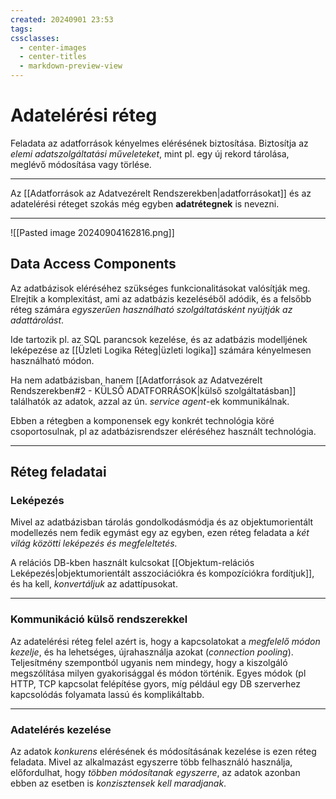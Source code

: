 ```yaml
---
created: 20240901 23:53
tags: 
cssclasses:
  - center-images
  - center-titles
  - markdown-preview-view
---
```


# Adatelérési réteg

Feladata az adatforrások kényelmes elérésének biztosítása. Biztosítja az *elemi adatszolgáltatási műveleteket*, mint pl. egy új rekord tárolása, meglévő módosítása vagy törlése.

---
Az [[Adatforrások az Adatvezérelt Rendszerekben|adatforrásokat]] és az adatelérési réteget szokás még egyben **adatrétegnek** is nevezni.
___

![[Pasted image 20240904162816.png]]

## Data Access Components

Az adatbázisok eléréséhez szükséges funkcionalitásokat valósítják meg. Elrejtik a komplexitást, ami az adatbázis kezeléséből adódik, és a felsőbb réteg számára *egyszerűen használható szolgáltatásként nyújtják az adattárolást*.

Ide tartozik pl. az SQL parancsok kezelése, és az adatbázis modelljének leképezése az [[Üzleti Logika Réteg|üzleti logika]] számára kényelmesen használható módon.

Ha nem adatbázisban, hanem [[Adatforrások az Adatvezérelt Rendszerekben#2 - KÜLSŐ ADATFORRÁSOK|külső szolgáltatásban]] találhatók az adatok, azzal az ún. *service agent*-ek kommunikálnak. 

Ebben a rétegben a komponensek egy konkrét technológia köré csoportosulnak, pl az adatbázisrendszer eléréséhez használt technológia.

---

## Réteg feladatai

### Leképezés

Mivel az adatbázisban tárolás gondolkodásmódja és az objektumorientált modellezés nem fedik egymást egy az egyben, ezen réteg feladata a *két világ közötti leképezés és megfeleltetés.*

A relációs DB-kben használt kulcsokat [[Objektum-relációs Leképezés|objektumorientált asszociációkra és kompozíciókra fordítjuk]], és ha kell, *konvertáljuk* az adattípusokat.

---

### Kommunikáció külső rendszerekkel

Az adatelérési réteg felel azért is, hogy a kapcsolatokat a *megfelelő módon kezelje*, és ha lehetséges, újrahasználja azokat (*connection pooling*). Teljesítmény szempontból ugyanis nem mindegy, hogy a kiszolgáló megszólítása milyen gyakorisággal és módon történik. Egyes módok (pl HTTP, TCP kapcsolat felépítése gyors, míg például egy DB szerverhez kapcsolódás folyamata lassú és komplikáltabb.

---

### Adatelérés kezelése

Az adatok *konkurens* elérésének és módosításának kezelése is ezen réteg feladata. Mivel az alkalmazást egyszerre több felhasználó használja, előfordulhat, hogy *többen módosítanak egyszerre*, az adatok azonban ebben az esetben is *konzisztensek kell maradjanak*.


